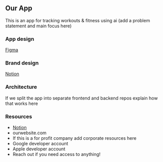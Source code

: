 ## Our App
This is an app for tracking workouts & fitness using ai (add a problem statement and main focus here)

### App design
[Figma](https://www.figma.com/file/jPe3q2JuKZ8OXQ95C6ykkE/AI-Workout-App?type=design&node-id=0%3A1&mode=design&t=qKO4rWjWScUBGhEh-1)

### Brand design
[Notion](https://www.notion.so/fitness-app-ai/invite/b78647a07e974b79b77950567932ff80faedbaee)

### Architecture
If we split the app into separate frontend and backend repos explain how that works here

### Resources
- [Notion](https://www.notion.so/fitness-app-ai/invite/b78647a07e974b79b77950567932ff80faedbaee)
- ourwebsite.com
- If this is a for profit company add corporate resources here
- Google developer account
- Apple developer account
- Reach out if you need access to anything!

<!--

**Here are some ideas to get you started:**

🙋‍♀️ A short introduction - what is your organization all about?
🌈 Contribution guidelines - how can the community get involved?
👩‍💻 Useful resources - where can the community find your docs? Is there anything else the community should know?
🍿 Fun facts - what does your team eat for breakfast?
🧙 Remember, you can do mighty things with the power of [Markdown](https://docs.github.com/github/writing-on-github/getting-started-with-writing-and-formatting-on-github/basic-writing-and-formatting-syntax)
-->
